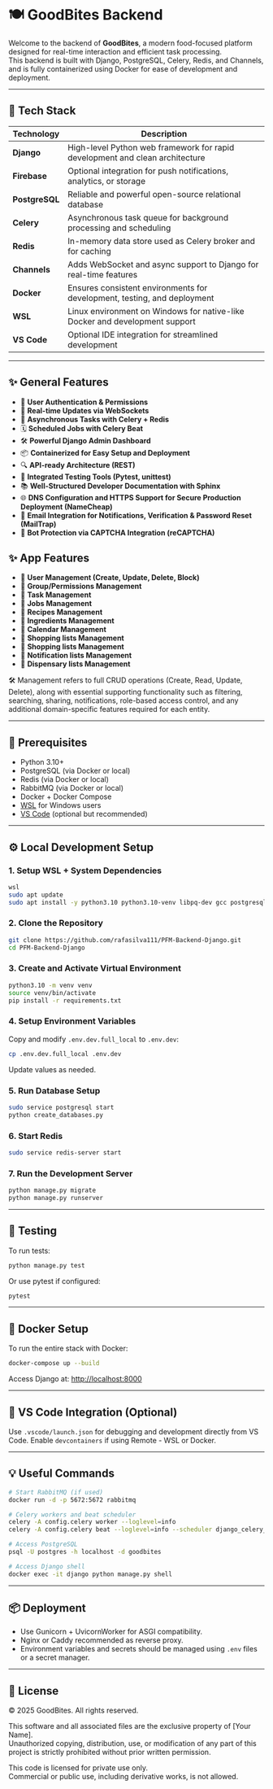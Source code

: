 # 🍽️ GoodBites Backend

Welcome to the backend of **GoodBites**, a modern food-focused platform designed for real-time interaction and efficient task processing.  
This backend is built with Django, PostgreSQL, Celery, Redis, and Channels, and is fully containerized using Docker for ease of development and deployment.

---

## 🔧 Tech Stack

| Technology     | Description                                                                  |
|----------------|------------------------------------------------------------------------------|
| **Django**     | High-level Python web framework for rapid development and clean architecture |
| **Firebase**   | Optional integration for push notifications, analytics, or storage           |
| **PostgreSQL** | Reliable and powerful open-source relational database                        |
| **Celery**     | Asynchronous task queue for background processing and scheduling             |
| **Redis**      | In-memory data store used as Celery broker and for caching                   |
| **Channels**   | Adds WebSocket and async support to Django for real-time features            |
| **Docker**     | Ensures consistent environments for development, testing, and deployment     |
| **WSL**        | Linux environment on Windows for native-like Docker and development support  |
| **VS Code**    | Optional IDE integration for streamlined development                         |

---

## ✨ General Features

- 🔐 **User Authentication & Permissions**
- 🔄 **Real-time Updates via WebSockets**
- 🧠 **Asynchronous Tasks with Celery + Redis**
- 🗓️ **Scheduled Jobs with Celery Beat**
- 🛠️ **Powerful Django Admin Dashboard**
- 📦 **Containerized for Easy Setup and Deployment**
- 🔍 **API-ready Architecture (REST)**
- 🧪 **Integrated Testing Tools (Pytest, unittest)**
- 📚 **Well-Structured Developer Documentation with Sphinx**
- 🌐 **DNS Configuration and HTTPS Support for Secure Production Deployment (NameCheap)**
- 📧 **Email Integration for Notifications, Verification & Password Reset (MailTrap)**
- 🔐 **Bot Protection via CAPTCHA Integration (reCAPTCHA)**

## ✨ App Features

- 🔐 **User Management (Create, Update, Delete, Block)**
- 🔐 **Group/Permissions Management**
- 🔐 **Task Management**
- 🔐 **Jobs Management**
- 🔐 **Recipes Management**
- 🔐 **Ingredients Management**
- 🔐 **Calendar Management**
- 🔐 **Shopping lists Management**
- 🔐 **Shopping lists Management**
- 🔐 **Notification lists Management**
- 🔐 **Dispensary lists Management**

🛠️ Management refers to full CRUD operations (Create, Read, Update, Delete), along with essential supporting functionality such as filtering, searching, sharing, notifications, role-based access control, and any additional domain-specific features required for each entity.

---

## 🧰 Prerequisites

- Python 3.10+
- PostgreSQL (via Docker or local)
- Redis (via Docker or local)
- RabbitMQ (via Docker or local)
- Docker + Docker Compose
- [WSL](https://learn.microsoft.com/en-us/windows/wsl/) for Windows users
- [VS Code](https://code.visualstudio.com/) (optional but recommended)

---

## ⚙️ Local Development Setup

### 1. Setup WSL + System Dependencies

```bash
wsl
sudo apt update
sudo apt install -y python3.10 python3.10-venv libpq-dev gcc postgresql redis
```

### 2. Clone the Repository

```bash
git clone https://github.com/rafasilva111/PFM-Backend-Django.git
cd PFM-Backend-Django
```

### 3. Create and Activate Virtual Environment

```bash
python3.10 -m venv venv
source venv/bin/activate
pip install -r requirements.txt
```

### 4. Setup Environment Variables

Copy and modify `.env.dev.full_local` to `.env.dev`:

```bash
cp .env.dev.full_local .env.dev
```

Update values as needed.

### 5. Run Database Setup

```bash
sudo service postgresql start
python create_databases.py
```

### 6. Start Redis

```bash
sudo service redis-server start
```

### 7. Run the Development Server

```bash
python manage.py migrate
python manage.py runserver
```

---

## 🧪 Testing

To run tests:

```bash
python manage.py test
```

Or use pytest if configured:

```bash
pytest
```

---

## 🐳 Docker Setup

To run the entire stack with Docker:

```bash
docker-compose up --build
```

Access Django at: [http://localhost:8000](http://localhost:8000)

---

## 📁 VS Code Integration (Optional)

Use `.vscode/launch.json` for debugging and development directly from VS Code. Enable `devcontainers` if using Remote - WSL or Docker.

---

## 💡 Useful Commands

```bash
# Start RabbitMQ (if used)
docker run -d -p 5672:5672 rabbitmq

# Celery workers and beat scheduler
celery -A config.celery worker --loglevel=info
celery -A config.celery beat --loglevel=info --scheduler django_celery_beat.schedulers:DatabaseScheduler

# Access PostgreSQL
psql -U postgres -h localhost -d goodbites

# Access Django shell
docker exec -it django python manage.py shell
```

---

## 📦 Deployment

- Use Gunicorn + UvicornWorker for ASGI compatibility.
- Nginx or Caddy recommended as reverse proxy.
- Environment variables and secrets should be managed using `.env` files or a secret manager.

---

## 📜 License

© 2025 GoodBites. All rights reserved.

This software and all associated files are the exclusive property of [Your Name].  
Unauthorized copying, distribution, use, or modification of any part of this project is strictly prohibited without prior written permission.

This code is licensed for private use only.  
Commercial or public use, including derivative works, is not allowed.
